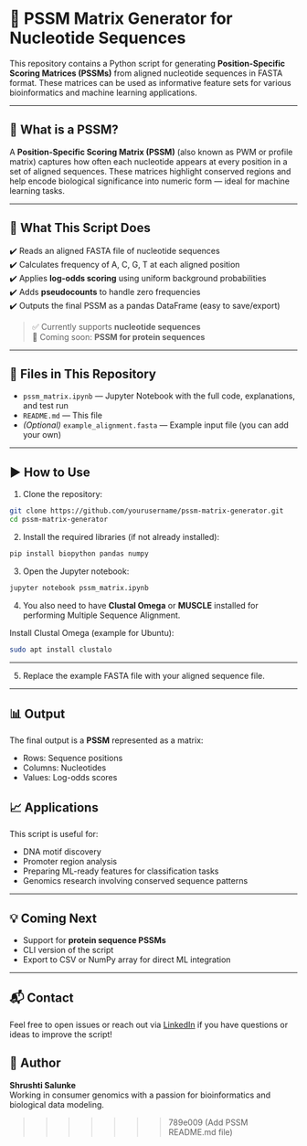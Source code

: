
# 🧬 PSSM Matrix Generator for Nucleotide Sequences

This repository contains a Python script for generating **Position-Specific Scoring Matrices (PSSMs)** from aligned nucleotide sequences in FASTA format. These matrices can be used as informative feature sets for various bioinformatics and machine learning applications.

---

## 📌 What is a PSSM?

A **Position-Specific Scoring Matrix (PSSM)** (also known as PWM or profile matrix) captures how often each nucleotide appears at every position in a set of aligned sequences. These matrices highlight conserved regions and help encode biological significance into numeric form — ideal for machine learning tasks.

---

## 🧪 What This Script Does

✔️ Reads an aligned FASTA file of nucleotide sequences  
✔️ Calculates frequency of A, C, G, T at each aligned position  
✔️ Applies **log-odds scoring** using uniform background probabilities  
✔️ Adds **pseudocounts** to handle zero frequencies  
✔️ Outputs the final PSSM as a pandas DataFrame (easy to save/export)

> ✅ Currently supports **nucleotide sequences**  
> 🔄 Coming soon: **PSSM for protein sequences**

---

## 📂 Files in This Repository

- `pssm_matrix.ipynb` — Jupyter Notebook with the full code, explanations, and test run  
- `README.md` — This file  
- *(Optional)* `example_alignment.fasta` — Example input file (you can add your own)

---

## ▶️ How to Use

1. Clone the repository:

```bash
git clone https://github.com/yourusername/pssm-matrix-generator.git
cd pssm-matrix-generator
```

2. Install the required libraries (if not already installed):

```bash
pip install biopython pandas numpy
```

3. Open the Jupyter notebook:

```bash
jupyter notebook pssm_matrix.ipynb
```

4. You also need to have **Clustal Omega** or **MUSCLE** installed for performing Multiple Sequence Alignment.

Install Clustal Omega (example for Ubuntu):

```bash
sudo apt install clustalo
```

---
5. Replace the example FASTA file with your aligned sequence file.

---

## 📊 Output

The final output is a **PSSM** represented as a matrix:
- Rows: Sequence positions
- Columns: Nucleotides
- Values: Log-odds scores

## 📈 Applications

This script is useful for:
- DNA motif discovery
- Promoter region analysis
- Preparing ML-ready features for classification tasks
- Genomics research involving conserved sequence patterns

---

## 💡 Coming Next

- Support for **protein sequence PSSMs**
- CLI version of the script
- Export to CSV or NumPy array for direct ML integration

---

## 📬 Contact

Feel free to open issues or reach out via [LinkedIn](https://www.linkedin.com/) if you have questions or ideas to improve the script!

## 🧬 Author

**Shrushti Salunke**  
Working in consumer genomics with a passion for bioinformatics and biological data modeling.
>>>>>>> 789e009 (Add PSSM README.md file)
